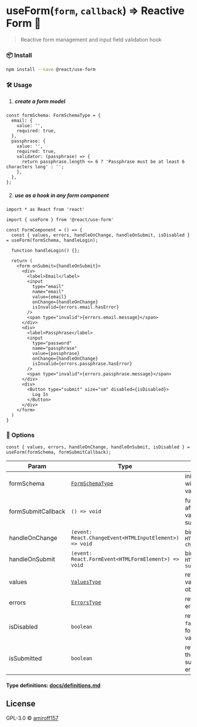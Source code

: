 # useForm(`form`, `callback`) ⇒ Reactive Form 🌟

> Reactive form management and input field validation hook

### 📦 Install

```bash
npm install --save @react/use-form
```

### 🛠️ Usage

1. ##### create a form model
```tsx
const formSchema: FormSchemaType = {
  email: {
    value: '',
    required: true,
  },
  passphrase: {
    value: '',
    required: true,
    validator: (passphrase) => {
      return passphrase.length <= 6 ? 'Passphrase must be at least 6 characters long' : '';
    },
  },
};
```

2. ##### use as a hook in any form component
```tsx
import * as React from 'react'

import { useForm } from '@react/use-form'

const FormComponent = () => {
  const { values, errors, handleOnChange, handleOnSubmit, isDisabled } = useForm(formSchema, handleLogin);

  function handleLogin() {};

  return (
    <form onSubmit={handleOnSubmit}>
      <div>
        <label>Email</label>
        <input
          type="email"
          name="email"
          value={email}
          onChange={handleOnChange}
          isInvalid={errors.email.hasError}
        />
        <span type="invalid">{errors.email.message}</span>
      </div>
      <div>
        <label>Passphrase</label>
        <input
          type="password"
          name="passphrase"
          value={passphrase}
          onChange={handleOnChange}
          isInvalid={errors.passphrase.hasError}
        />
        <span type="invalid">{errors.passphrase.message}</span>
      </div>
      <div>
        <Button type="submit" size="sm" disabled={isDisabled}>
          Log In
        </Button>
      </div>
    </form>
  )
}
```

### 🧰 Options

`const { values, errors, handleOnChange, handleOnSubmit, isDisabled } = useForm(formSchema, formSubmitCallback);`

| Param | Type | Description |
| ------ | ------ | ------ |
| formSchema | [`FormSchemaType`](docs/definitions.md#formschematype) | initial form model with optional validation function |
| formSubmitCallback | `() => void` | function to run after form validation and submission |
| handleOnChange | `(event: React.ChangeEvent<HTMLInputElement>) => void` | binds to `HTMLInputElement: change event`
| handleOnSubmit | `(event: React.FormEvent<HTMLFormElement>) => void` | binds to `HTMLFormElement: submit event`
| values | [`ValuesType`](docs/definitions.md#valuestype) | returns form values state object
| errors | [`ErrorsType`](docs/definitions.md#errorstype) | returns form errors state object
| isDisabled | `boolean` | returns `true / false` when the form is valid/invalid
| isSubmitted | `boolean` | returns `true` when the form was submitted without errors

#### Type definitions: [docs/definitions.md](docs/definitions.md)

## License

GPL-3.0 © [amiroff157](https://github.com/amiroff157)
